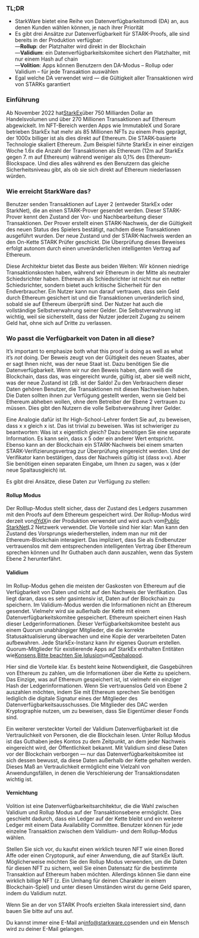 ### TL;DR

* StarkWare bietet eine Reihe von Datenverfügbarkeitsmodi (DA) an, aus denen Kunden wählen können, je nach ihrer Priorität
* Es gibt drei Ansätze zur Datenverfügbarkeit für STARK-Proofs, alle sind bereits in der Produktion verfügbar:\
  —**Rollup**: der Platzhalter wird direkt in der Blockchain\
  —**Validium**: ein Datenverfügbarkeitskomitee sichert den Platzhalter, mit nur einem Hash auf chain\
  —**Volition**: Apps können Benutzern den DA-Modus – Rollup oder Validium – für jede Transaktion auswählen
* Egal welche DA verwendet wird — die Gültigkeit aller Transaktionen wird von STARKs garantiert

### Einführung

Ab November 2022 hat[StarkEx](https://starkware.co/starkex/)über 750 Milliarden Dollar an Handelsvolumen und über 270 Millionen Transaktionen auf Ethereum abgewickelt. Im NFT-Bereich werden Apps wie ImmutableX und Sorare betrieben StarkEx hat mehr als 85 Millionen NFTs zu einem Preis geprägt, der 1000x billiger ist als dies direkt auf Ethereum. Die STARK-basierte Technologie skaliert Ethereum. Zum Beispiel führte StarkEx in einer einzigen Woche 1.6x die Anzahl der Transaktionen als Ethereum (12m auf StarkEx gegen 7. m auf Ethereum) während weniger als 0,1% des Ethereum-Blockspace. Und dies alles während es den Benutzern das gleiche Sicherheitsniveau gibt, als ob sie sich direkt auf Ethereum niederlassen würden.

### Wie erreicht StarkWare das?

Benutzer senden Transaktionen auf Layer 2 (entweder StarkEx oder StarkNet), die an einen STARK-Prover gesendet werden. Dieser STARK-Prover kennt den Zustand der Vor- und Nachbearbeitung dieser Transaktionen. Der Prover erstellt einen STARK-Nachweis, der die Gültigkeit des neuen Status des Spielers bestätigt, nachdem diese Transaktionen ausgeführt wurden. Der neue Zustand und der STARK-Nachweis werden an den On-Kette STARK Prüfer geschickt. Die Überprüfung dieses Beweises erfolgt autonom durch einen unveränderlichen intelligenten Vertrag auf Ethereum.

Diese Architektur bietet das Beste aus beiden Welten: Wir können niedrige Transaktionskosten haben, während wir Ethereum in der Mitte als neutraler Schiedsrichter haben. Ethereum als Schiedsrichter ist nicht nur ein netter Schiedsrichter, sondern bietet auch kritische Sicherheit für den Endverbraucher. Ein Nutzer kann nun darauf vertrauen, dass sein Geld durch Ethereum gesichert ist und die Transaktionen unveränderlich sind, sobald sie auf Ethereum überprüft sind. Der Nutzer hat auch die vollständige Selbstverwahrung seiner Gelder. Die Selbstverwahrung ist wichtig, weil sie sicherstellt, dass der Nutzer jederzeit Zugang zu seinem Geld hat, ohne sich auf Dritte zu verlassen.

### Wo passt die Verfügbarkeit von Daten in all diese?

It’s important to emphasize both what this proof is doing as well as what it’s *not* doing. Der Beweis zeugt von der Gültigkeit des neuen Staates, aber er sagt Ihnen nicht, was der neue Staat ist. Dazu benötigen Sie die Datenverfügbarkeit. Wenn wir nur den Beweis haben, dann weiß die Blockchain, dass das, was eingereicht wurde, gültig ist, aber sie weiß nicht, was der neue Zustand ist (zB. ist der Saldo! Zu den Verbrauchern dieser Daten gehören Benutzer, die Transaktionen mit diesen Nachweisen haben. Die Daten sollten ihnen zur Verfügung gestellt werden, wenn sie Geld bei Ethereum abheben wollen, ohne dem Betreiber der Ebene 2 vertrauen zu müssen. Dies gibt den Nutzern die volle Selbstverwahrung ihrer Gelder.

Eine Analogie dafür ist Ihr High-School-Lehrer fordert Sie auf, zu beweisen, dass x x gleich x ist. Das ist trivial zu beweisen. Was ist schwieriger zu beantworten: Was ist x eigentlich gleich? Dazu benötigen Sie eine separate Information. Es kann sein, dass x 5 oder ein anderer Wert entspricht. Ebenso kann an der Blockchain ein STARK-Nachweis bei einem smarten STARK-Verifizierungsvertrag zur Überprüfung eingereicht werden. Und der Verifikator kann bestätigen, dass der Nachweis gültig ist (dass x=x). Aber Sie benötigen einen separaten Eingabe, um Ihnen zu sagen, was x (der neue Spaltausgleich) ist.

Es gibt drei Ansätze, diese Daten zur Verfügung zu stellen:

#### Rollup Modus

Der Rolllup-Modus stellt sicher, dass der Zustand des Ledgers zusammen mit den Proofs auf dem Ethereum gespeichert wird. Der Rollup-Modus wird derzeit von[dYdX](https://dydx.exchange/)in der Produktion verwendet und wird auch vom[Public StarkNet](http://starknet.io/)L2 Netzwerk verwendet. Die Vorteile sind hier klar: Man kann den Zustand des Vorsprungs wiederherstellen, indem man nur mit der Ethereum-Blockchain interagiert. Das impliziert, dass Sie als Endbenutzer vertrauenslos mit dem entsprechenden intelligenten Vertrag über Ethereum sprechen können und Ihr Guthaben auch dann auszahlen, wenn das System Ebene 2 herunterfährt.

#### Validium

Im Rollup-Modus gehen die meisten der Gaskosten von Ethereum auf die Verfügbarkeit von Daten und nicht auf den Nachweis der Verifikation. Das liegt daran, dass es sehr gasintensiv ist, Daten auf der Blockchain zu speichern. Im Validium-Modus werden die Informationen nicht an Ethereum gesendet. Vielmehr wird sie außerhalb der Kette mit einem Datenverfügbarkeitskomitee gespeichert. Ethereum speichert einen Hash dieser Ledgerinformationen. Dieser Verfügbarkeitskomitee besteht aus einem Quorum unabhängiger Mitglieder, die die korrekte Statusaktualisierung überwachen und eine Kopie der verarbeiteten Daten aufbewahren. Jede StarkEx-Instanz kann ihr eigenes Quorum erstellen. Quorum-Mitglieder für existierende Apps auf StarkEx enthalten Entitäten wie[Konsens](https://consensys.net/),[Bitte beachten Sie](https://nethermind.io/),[Iqlusion](https://iqlusion.io/)und[Cephalopod](https://cephalopod.equipment/).

Hier sind die Vorteile klar. Es besteht keine Notwendigkeit, die Gasgebühren von Ethereum zu zahlen, um die Informationen über die Kette zu speichern. Das Einzige, was auf Ethereum gespeichert ist, ist vielmehr ein einziger Hash der Ledgerinformationen. Wenn Sie vertrauenslos Geld von Ebene 2 auszahlen möchten, indem Sie mit Ethereum sprechen Sie benötigen lediglich die digitale Signatur eines der Mitglieder des Datenverfügbarkeitsausschusses. Die Mitglieder des DAC werden Kryptographie nutzen, um zu beweisen, dass Sie Eigentümer dieser Fonds sind.

Ein weiterer versteckter Vorteil der Validium Datenverfügbarkeit ist die Vertraulichkeit von Personen, die die Blockchain lesen. Unter Rollup Modus ist das Guthaben jedes Kontos zu dem Zeitpunkt, an dem jeder Nachweis eingereicht wird, der Öffentlichkeit bekannt. Mit Validium sind diese Daten vor der Blockchain verborgen — nur das Datenverfügbarkeitskomitee ist sich dessen bewusst, da diese Daten außerhalb der Kette gehalten werden. Dieses Maß an Vertraulichkeit ermöglicht eine Vielzahl von Anwendungsfällen, in denen die Verschleierung der Transaktionsdaten wichtig ist.

#### Vernichtung

Volition ist eine Datenverfügbarkeitsarchitektur, die die Wahl zwischen Validium und Rollup Modus auf der Transaktionsebene ermöglicht. Dies geschieht dadurch, dass ein Ledger auf der Kette bleibt und ein weiterer Ledger mit einem Data Availability Committee. Benutzer können für jede einzelne Transaktion zwischen dem Validium- und dem Rollup-Modus wählen.

Stellen Sie sich vor, du kaufst einen wirklich teuren NFT wie einen Bored Affe oder einen Cryptopunk, auf einer Anwendung, die auf StarkEx läuft. Möglicherweise möchten Sie den Rollup Modus verwenden, um die Daten für diesen NFT zu sichern, weil Sie einen Datensatz für die bestimmte Transaktion auf Ethereum haben möchten. Allerdings können Sie dann eine wirklich billige NFT (z. Ein Umhang für deinen Charakter in einem Blockchain-Spiel) und unter diesen Umständen wirst du gerne Geld sparen, indem du Validium nutzt.

Wenn Sie an der von STARK Proofs erzielten Skala interessiert sind, dann bauen Sie bitte auf uns auf.



Du kannst immer eine E-Mail an[info@starkware.co](mailto:info@starkware.co)senden und ein Mensch wird zu deiner E-Mail gelangen.